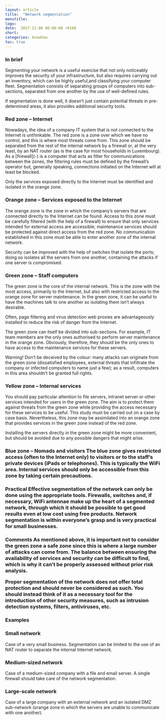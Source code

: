 ```yaml
---
layout: article
title:  "Network segmentation"
menutitle:
logo:
date:  2017-11-06 00:00:00 +0100
short:
categories: knowhow
toc: true
---
```

<h3 class="titre-page" id="in-bref">In brief</h3>
Segmenting your network is a useful exercise that not only noticeably improves the security of your infrastructure, but also requires carrying out an inventory, which can be highly useful,and classifying your computer fleet. Segmentation consists of separating groups of computers into sub-sections, separated from one another by the use of well-defined rules.

If segmentation is done well, it doesn’t just contain potential threats in pre-determined areas, it also provides additional security tools.

<h3 class="titre-page" id="red-zone-internet">Red zone – Internet</h3>
Nowadays, the idea of a company IT system that is not connected to the Internet is unthinkable. The red zone is a zone over which we have no control, and this is where most threats come from. This zone should be separated from the rest of the internal network by a firewall or, at the very least, by an NAT router (as is the case for most households in Luxembourg). As a [firewall](-) is a computer that acts as filter for communications between the zones, the filtering rules must be defined by the firewall’s operator but, generally speaking, connections initiated on the Internet will at least be blocked.

Only the services exposed directly to the Internet must be identified and isolated in the orange zone.

<h3 class="titre-page" id="orange-zone-services-exposed-to-the-internet">Orange zone – Services exposed to the Internet</h3>
The orange zone is the zone in which the company’s servers that are connected directly to the Internet can be found. Access to this zone must be carefully filtered (with the help of a firewall) to ensure that only services intended for external access are accessible; maintenance services should be protected against direct access from the red zone. No communication established in this zone must be able to enter another zone of the internal network.

Security can be improved with the help of switches that isolate the ports; doing so isolates all the servers from one another, containing the attacks if one server is compromised.

<h3 class="titre-page" id="green-zone-staff-computers">Green zone – Staff computers</h3>
The green zone is the core of the internal network. This is the zone with the most access, primarily to the Internet, but also with restricted access to the orange zone for server maintenance. In the green zone, it can be useful to have the machines talk to one another so isolating them isn’t always desirable.

Often, page filtering and virus detection web proxies are advantageously installed to reduce the risk of danger from the Internet.

The green zone can itself be divided into sub-sections. For example, IT team members are the only ones authorised to perform server maintenance in the orange zone. Obviously, therefore, they should be the only ones to have access to the maintenance services for these servers.

Warning! Don’t be deceived by the colour: many attacks can originate from the green zone (dissatisfied employees, external threats that infiltrate the company or infected computers to name just a few); as a result, computers in this area shouldn’t be granted full rights.

<h3 class="titre-page" id="yellow-zone-internal-services">Yellow zone – Internal services</h3>
You should pay particular attention to file servers, intranet server or other services intended for users in the green zone. The aim is to protect them against threats from the green zone while providing the access necessary for these services to be useful. This study must be carried out on a case by case basis. Nevertheless, this zone may be assimilated into an orange zone that provides services in the green zone instead of the red zone.

Installing the servers directly in the green zone might be more convenient, but should be avoided due to any possible dangers that might arise.

<h3 class="titre-page" id="blue-zone-nomads-and-visitors">Blue zone – Nomads and visitors
The blue zone gives restricted access (often to the Internet only) to visitors or to the staff’s private devices (iPads or telephones). This is typically the WiFi area. Internal services should only be accessible from this zone by taking certain precautions.

<h3 class="titre-page" id="practical">Practical
Effective segmentation of the network can only be done using the appropriate tools. Firewalls, switches and, if necessary, WiFi antennae make up the heart of a segmented network, through which it should be possible to get good results even at low cost using free products. Network segmentation is within everyone’s grasp and is very practical for small businesses.

<h3 class="titre-page" id="comments">Comments
As mentioned above, it is important not to consider the green zone a safe zone since this is where a large number of attacks can come from. The balance between ensuring the availability of services and security can be difficult to find, which is why it can’t be properly assessed without prior risk analysis.

Proper segmentation of the network does not offer total protection and should never be considered as such. You should instead think of it as a necessary tool for the introduction of other security measures, such as intrusion detection systems, filters, antiviruses, etc.

<h3 class="titre-page" id="examples">Examples
	
### Small network
Case of a very small business. Segmentation can be limited to the use of an NAT router to separate the internal Internet network.

### Medium-sized network
Case of a medium-sized company with a file and email server. A single firewall should take care of the network segmentation.

### Large-scale network
Case of a large company with an external network and an isolated DMZ sub-network (orange zone in which the servers are unable to communicate with one another).
